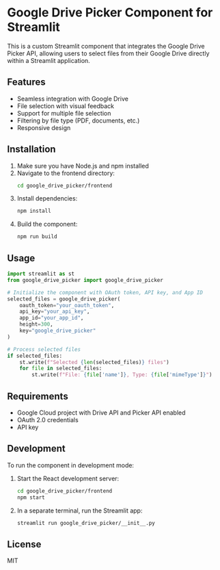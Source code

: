 # Google Drive Picker Component for Streamlit

This is a custom Streamlit component that integrates the Google Drive Picker API, allowing users to select files from their Google Drive directly within a Streamlit application.

## Features

- Seamless integration with Google Drive
- File selection with visual feedback
- Support for multiple file selection
- Filtering by file type (PDF, documents, etc.)
- Responsive design

## Installation

1. Make sure you have Node.js and npm installed
2. Navigate to the frontend directory:
   ```bash
   cd google_drive_picker/frontend
   ```
3. Install dependencies:
   ```bash
   npm install
   ```
4. Build the component:
   ```bash
   npm run build
   ```

## Usage

```python
import streamlit as st
from google_drive_picker import google_drive_picker

# Initialize the component with OAuth token, API key, and App ID
selected_files = google_drive_picker(
    oauth_token="your_oauth_token",
    api_key="your_api_key",
    app_id="your_app_id",
    height=300,
    key="google_drive_picker"
)

# Process selected files
if selected_files:
    st.write(f"Selected {len(selected_files)} files")
    for file in selected_files:
        st.write(f"File: {file['name']}, Type: {file['mimeType']}")
```

## Requirements

- Google Cloud project with Drive API and Picker API enabled
- OAuth 2.0 credentials
- API key

## Development

To run the component in development mode:

1. Start the React development server:
   ```bash
   cd google_drive_picker/frontend
   npm start
   ```

2. In a separate terminal, run the Streamlit app:
   ```bash
   streamlit run google_drive_picker/__init__.py
   ```

## License

MIT
